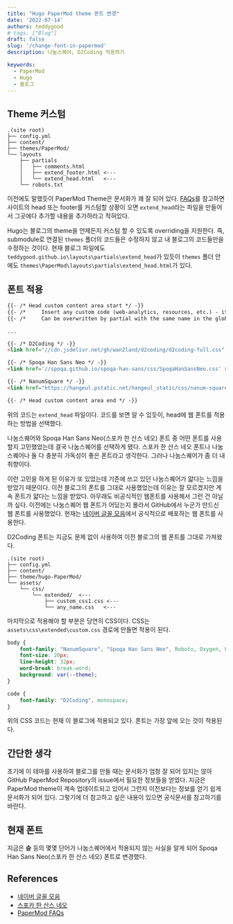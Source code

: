 ```yaml
---
title: "Hugo PaperMod theme 폰트 변경"
date: '2022-07-14'
authors: teddygood
# tags: ["Blog"]
draft: false
slug: '/change-font-in-papermod'
description: 나눔스퀘어, D2Coding 적용하기

keywords:
  - PaperMod
  - Hugo
  - 블로그
---
```


## Theme 커스텀

```
.(site root)
├── config.yml
├── content/
├── themes/PaperMod/
└── layouts
    ├── partials
    │   ├── comments.html
    │   ├── extend_footer.html <---
    │   └── extend_head.html   <---
    └── robots.txt
```

<!--truncate-->

이전에도 말했듯이 PaperMod Theme은 문서화가 꽤 잘 되어 있다. [FAQs](https://adityatelange.github.io/hugo-PaperMod/posts/papermod/papermod-faq/#custom-head--footer)를 참고하면 사이트의 head 또는 footer를 커스텀할 상황이 오면 `extend_head`라는 파일을 만들어서 그곳에다 추가할 내용을 추가하라고 적혀있다. 

Hugo는 블로그의 theme을 언제든지 커스텀 할 수 있도록 overriding을 지원한다. 즉, submodule로 연결된 `themes` 폴더의 코드들은 수정하지 않고 내 블로그의 코드들만을 수정하는 것이다. 현재 블로그 파일에도 `teddygood.github.io\layouts\partials\extend_head`가 있듯이 `themes` 폴더 안에도 `themes\PaperMod\layouts\partials\extend_head.html`가 있다.

## 폰트 적용

```html
{{- /* Head custom content area start */ -}}
{{- /*     Insert any custom code (web-analytics, resources, etc.) - it will appear in the <head></head> section of every page. */ -}}
{{- /*     Can be overwritten by partial with the same name in the global layouts. */ -}}

...

{{- /* D2Coding */ -}}
<link href="//cdn.jsdelivr.net/gh/wan2land/d2coding/d2coding-full.css" rel="stylesheet" />

{{- /* Spoqa Han Sans Neo */ -}}
<link href='//spoqa.github.io/spoqa-han-sans/css/SpoqaHanSansNeo.css' rel='stylesheet' type='text/css'>

{{- /* NanumSquare */ -}}
<link href="https://hangeul.pstatic.net/hangeul_static/css/nanum-square.css" rel="stylesheet">

{{- /* Head custom content area end */ -}}

```

위의 코드는 `extend_head` 파일이다. 코드를 보면 알 수 있듯이, head에 웹 폰트를 적용하는 방법을 선택했다. 

나눔스퀘어와 Spoqa Han Sans Neo(스포카 한 산스 네오) 폰트 중 어떤 폰트를 사용할지 고민했었는데 결국 나눔스퀘어를 선택하게 됐다. 스포카 한 산스 네오 폰트나 나눔스퀘어나 둘 다 충분히 가독성이 좋은 폰트라고 생각한다. 그러나 나눔스퀘어가 좀 더 내 취향이다. 

이런 고민을 하게 된 이유가 또 있었는데 기존에 쓰고 있던 나눔스퀘어가 얇다는 느낌을 받았기 때문이다. 이전 블로그의 폰트를 그대로 사용했었는데 이유는 잘 모르겠지만 계속 폰트가 얇다는 느낌을 받았다. 아무래도 비공식적인 웹폰트를 사용해서 그런 건 아닐까 싶다. 이전에는 나눔스퀘어 웹 폰트가 어딨는지 몰라서 GitHub에서 누군가 만드신 웹 폰트를 사용했었다. 현재는 [네이버 글꼴 모음](https://hangeul.naver.com/2021/fonts/nanum)에서 공식적으로 배포하는 웹 폰트를 사용한다. 

D2Coding 폰트는 지금도 문제 없이 사용하여 이전 블로그의 웹 폰트를 그대로 가져왔다.

```
.(site root)
├── config.yml
├── content/
├── theme/hugo-PaperMod/
└── assets/
    └── css/
        └── extended/  <---
            ├── custom_css1.css <---
            └── any_name.css   <---
```

마지막으로 적용해야 할 부분은 당연히 CSS이다. CSS는 `assets\css\extended\custom.css` 경로에 만들면 적용이 된다.

```css
body {
    font-family: "NanumSquare", "Spoqa Han Sans Neo", Roboto, Oxygen, Ubuntu, Cantarell, 'Open Sans', 'Helvetica Neue', -apple-system, BlinkMacSystemFont, 'Segoe UI', sans-serif;
    font-size: 20px;
    line-height: 32px;
    word-break: break-word;
    background: var(--theme);
}

code {
    font-family: "D2Coding", monospace;
}
```

위의 CSS 코드는 현재 이 블로그에 적용되고 있다. 폰트는 가장 앞에 오는 것이 적용된다.

## 간단한 생각 

초기에 이 테마를 사용하여 블로그를 만들 때는 문서화가 엄청 잘 되어 있지는 않아 GitHub PaperMod Repository의 issue에서 필요한 정보들을 얻었다. 지금은 PaperMod theme이 계속 업데이트되고 있어서 그런지 이전보다는 정보를 얻기 쉽게 문서화가 되어 있다. 그렇기에 더 참고하고 싶은 내용이 있으면 공식문서를 참고하기를 바란다.

## 현재 폰트

지금은 **슌** 등의 몇몇 단어가 나눔스퀘어에서 적용되지 않는 사실을 알게 되어 Spoqa Han Sans Neo(스포카 한 산스 네오) 폰트로 변경했다.

## References

- [네이버 글꼴 모음](https://hangeul.naver.com/font)
- [스포카 한 산스 네오](https://spoqa.github.io/spoqa-han-sans/)
- [PaperMod FAQs](https://adityatelange.github.io/hugo-PaperMod/posts/papermod/papermod-faq/)